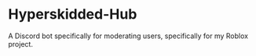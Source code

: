 # Hyperskidded-Hub
A Discord bot specifically for moderating users, specifically for my Roblox project.
